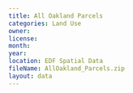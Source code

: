 ```yaml
---
title: All Oakland Parcels
categories: Land Use
owner: 
license:
month: 
year: 
location: EDF Spatial Data
fileName: AllOakland_Parcels.zip
layout: data
---
```


